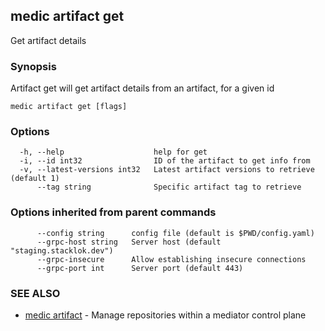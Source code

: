## medic artifact get

Get artifact details

### Synopsis

Artifact get will get artifact details from an artifact, for a given id

```
medic artifact get [flags]
```

### Options

```
  -h, --help                    help for get
  -i, --id int32                ID of the artifact to get info from
  -v, --latest-versions int32   Latest artifact versions to retrieve (default 1)
      --tag string              Specific artifact tag to retrieve
```

### Options inherited from parent commands

```
      --config string      config file (default is $PWD/config.yaml)
      --grpc-host string   Server host (default "staging.stacklok.dev")
      --grpc-insecure      Allow establishing insecure connections
      --grpc-port int      Server port (default 443)
```

### SEE ALSO

* [medic artifact](medic_artifact.md)	 - Manage repositories within a mediator control plane

